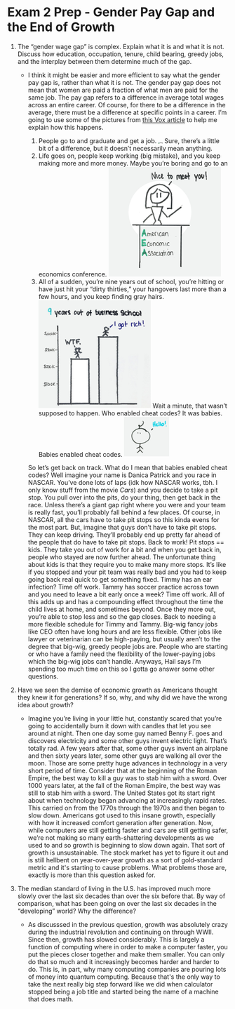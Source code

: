# Exam 2 Prep - Gender Pay Gap and the End of Growth

1. The “gender wage gap” is complex. Explain what it is and what it is not. Discuss how education, occupation, tenure, child bearing, greedy jobs, and the interplay between them determine much of the gap.

   - I think it might be easier and more efficient to say what the gender pay gap is, rather than what it is not.  The gender pay gap does not mean that women are paid a fraction of what men are paid for the same job. The pay gap refers to a difference in average total wages across an entire career. Of course, for there to be a difference in the average, there must be a difference at specific points in a career. I’m going to use some of the pictures from [this Vox article](https://www.vox.com/2017/9/8/16268362/gender-wage-gap-explained) to help me explain how this happens. 

     1. People go to and graduate and get a job.
        <img src="https://cdn.vox-cdn.com/uploads/chorus_asset/file/9196327/gender_wage_gap_explained_real_3.jpg" alt="img" style="zoom: 25%;" />
        Sure, there’s a little bit of a difference, but it doesn’t necessarily mean anything. 
     2. Life goes on, people keep working (big mistake), and you keep making more and more money. Maybe you’re boring and go to an economics conference.
        <img src="Exam 2 Prep - Gender Pay Gap and the End of Growth.assets/gender_wage_gap_explained_real_7.jpg" alt="img" style="zoom:25%;" />
     3. All of a sudden, you’re nine years out of school, you’re hitting or have just hit your “dirty thirties,” your hangovers last more than a few hours, and you keep finding gray hairs.
        <img src="Exam 2 Prep - Gender Pay Gap and the End of Growth.assets/gender_wage_gap_explained_real_4.jpg" alt="9 years out of business school chart" style="zoom:25%;" />
        Wait a minute, that wasn’t supposed to happen. Who enabled cheat codes? It was babies. Babies enabled cheat codes.
        <img src="Exam 2 Prep - Gender Pay Gap and the End of Growth.assets/gender_wage_gap_explained_real_11.jpg" alt="img" style="zoom:10%;"/>

     So let’s get back on track. What do I mean that babies enabled cheat codes? Well imagine your name is Danica Patrick and you race in NASCAR. You’ve done lots of laps (idk how NASCAR works, tbh. I only know stuff from the movie *Cars*) and you decide to take a pit stop. You pull over into the pits, do your thing, then get back in the race. Unless there’s a giant gap right where you were and your team is really fast, you’ll probably fall behind a few places. Of course, in NASCAR, all the cars have to take pit stops so this kinda evens for the most part. But, imagine that guys don’t have to take pit stops. They can keep driving. They’ll probably end up pretty far ahead of the people that do have to take pit stops. Back to work! Pit stops == kids. They take you out of work for a bit and when you get back in, people who stayed are now further ahead. The unfortunate thing about kids is that they require you to make many more stops. It’s like if you stopped and your pit team was really bad and you had to keep going back real quick to get something fixed. Timmy has an ear infection? Time off work. Tammy has soccer practice across town and you need to leave a bit early once a week? Time off work. All of this adds up and has a compounding effect throughout the time the child lives at home, and sometimes beyond. Once they more out, you’re able to stop less and so the gap closes. Back to needing a more flexible schedule for Timmy and Tammy. Big-wig fancy jobs like CEO often have long hours and are less flexible. Other jobs like lawyer or veterinarian can be high-paying, but usually aren’t to the degree that big-wig, greedy people jobs are. People who are starting or who have a family need the flexibility of the lower-paying jobs which the big-wig jobs can’t handle.
     Anyways, Hail says I’m spending too much time on this so I gotta go answer some other questions.

2. Have we seen the demise of economic growth as Americans thought they knew it for generations? If so, why, and why did we have the wrong idea about growth?

   - Imagine you’re living in your little hut, constantly scared that you’re going to accidentally burn it down with candles that let you see around at night. Then one day some guy named Benny F. goes and discovers electricity and some other guys invent electric light. That’s totally rad. A few years after that, some other guys invent an airplane and then sixty years later, some other guys are walking all over the moon. Those are some pretty huge advances in technology in a very short period of time. Consider that at the beginning of the Roman Empire, the best way to kill a guy was to stab him with a sword. Over 1000 years later, at the fall of the Roman Empire, the best way was still to stab him with a sword. The United States got its start right about when technology began advancing at increasingly rapid rates. This carried on from the 1770s through the 1970s and then began to slow down. Americans got used to this insane growth, especially with how it increased comfort generation after generation. Now, while computers are still getting faster and cars are still getting safer, we’re not making so many earth-shattering developments as we used to and so growth is beginning to slow down again. That sort of growth is unsustainable. The stock market has yet to figure it out and is still hellbent on year-over-year growth as a sort of gold-standard metric and it's starting to cause problems. What problems those are, exactly is more than this question asked for.

3. The median standard of living in the U.S. has improved much more slowly over the last six decades than over the six before that. By way of comparison, what has been going on over the last six decades in the “developing” world? Why the difference?

   - As discusssed in the previous question, growth was absolutely crazy during the industrial revolution and continuing on through WWII. Since then, growth has slowed considerably. This is largely a function of computing where in order to make a computer faster, you put the pieces closer together and make them smaller. You can only do that so much and it increasingly becomes harder and harder to do. This is, in part, why many computing companies are pouring lots of money into quantum computing. Because that's the only way to take the next really big step forward like we did when calculator stopped being a job title and started being the name of a machine that does math.